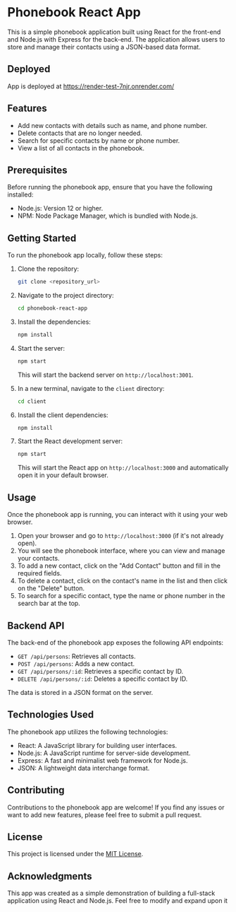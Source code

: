 # Phonebook React App

This is a simple phonebook application built using React for the front-end and Node.js with Express for the back-end. The application allows users to store and manage their contacts using a JSON-based data format.

## Deployed
App is deployed at https://render-test-7njr.onrender.com/

## Features

- Add new contacts with details such as name, and phone number.
- Delete contacts that are no longer needed.
- Search for specific contacts by name or phone number.
- View a list of all contacts in the phonebook.

## Prerequisites

Before running the phonebook app, ensure that you have the following installed:

- Node.js: Version 12 or higher.
- NPM: Node Package Manager, which is bundled with Node.js.

## Getting Started

To run the phonebook app locally, follow these steps:

1. Clone the repository:

   ```bash
   git clone <repository_url>
   ```

2. Navigate to the project directory:

   ```bash
   cd phonebook-react-app
   ```

3. Install the dependencies:

   ```bash
   npm install
   ```

4. Start the server:

   ```bash
   npm start
   ```

   This will start the backend server on `http://localhost:3001`.

5. In a new terminal, navigate to the `client` directory:

   ```bash
   cd client
   ```

6. Install the client dependencies:

   ```bash
   npm install
   ```

7. Start the React development server:

   ```bash
   npm start
   ```

   This will start the React app on `http://localhost:3000` and automatically open it in your default browser.

## Usage

Once the phonebook app is running, you can interact with it using your web browser.

1. Open your browser and go to `http://localhost:3000` (if it's not already open).
2. You will see the phonebook interface, where you can view and manage your contacts.
3. To add a new contact, click on the "Add Contact" button and fill in the required fields.
5. To delete a contact, click on the contact's name in the list and then click on the "Delete" button.
6. To search for a specific contact, type the name or phone number in the search bar at the top.

## Backend API

The back-end of the phonebook app exposes the following API endpoints:

- `GET /api/persons`: Retrieves all contacts.
- `POST /api/persons`: Adds a new contact.
- `GET /api/persons/:id`: Retrieves a specific contact by ID.
- `DELETE /api/persons/:id`: Deletes a specific contact by ID.

The data is stored in a JSON format on the server.

## Technologies Used

The phonebook app utilizes the following technologies:

- React: A JavaScript library for building user interfaces.
- Node.js: A JavaScript runtime for server-side development.
- Express: A fast and minimalist web framework for Node.js.
- JSON: A lightweight data interchange format.

## Contributing

Contributions to the phonebook app are welcome! If you find any issues or want to add new features, please feel free to submit a pull request.

## License

This project is licensed under the [MIT License](LICENSE).

## Acknowledgments

This app was created as a simple demonstration of building a full-stack application using React and Node.js. Feel free to modify and expand upon it